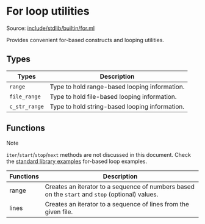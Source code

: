 # For loop utilities

Source: [include/stdlib/builtin/for.ml](../../include/stdlib/builtin/for.ml)

Provides convenient for-based constructs and looping utilities.

## Types

Types         | Description
--------------|------------
`range`       | Type to hold range-based looping information.
`file_range`  | Type to hold file-based looping information.
`c_str_range` | Type to hold string-based looping information.

## Functions

> [!NOTE]
> `iter`/`start`/`stop`/`next` methods are not discussed in this document. Check the [standard library examples](examples.md) for-based loop examples.

Functions | Description
------|------------
range | Creates an iterator to a sequence of numbers based on the `start` and `stop` (optional) values.
lines | Creates an iterator to a sequence of lines from the given file.
